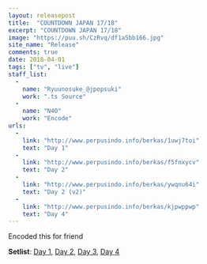 ```yaml
---
layout: releasepost
title:  "COUNTDOWN JAPAN 17/18"
excerpt: "COUNTDOWN JAPAN 17/18"
image: "https://puu.sh/CzRvq/df1a5bb166.jpg"
site_name: "Release"
comments: true
date: 2018-04-01
tags: ["tv", "live"]
staff_list:
  - 
    name: "Ryuunosuke_@jpopsuki"
    work: ".ts Source"
  - 
    name: "N4O"
    work: "Encode"
urls:
  - 
    link: "http://www.perpusindo.info/berkas/1uwj7toi"
    text: "Day 1"
  - 
    link: "http://www.perpusindo.info/berkas/f5fnxycv"
    text: "Day 2"
  - 
    link: "http://www.perpusindo.info/berkas/ywqnu64i"
    text: "Day 2 (v2)"
  - 
    link: "http://www.perpusindo.info/berkas/kjpwppwp"
    text: "Day 4"
---
```

Encoded this for friend

**Setlist**: [Day 1](https://pastebin.com/CVaFLMma), [Day 2](https://pastebin.com/Aaq34gTu), [Day 3](https://pastebin.com/9RVFg37e), [Day 4](https://pastebin.com/Rezp4M8A)